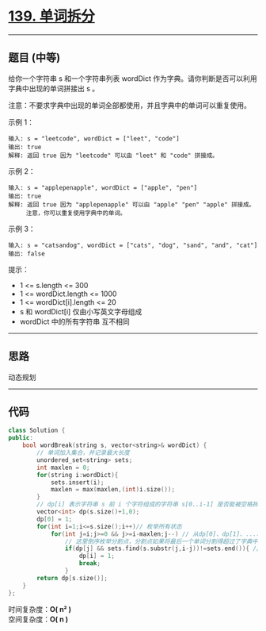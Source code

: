 # [139. 单词拆分](https://leetcode.cn/problems/word-break/description/)

---

## 题目 (中等)

给你一个字符串 s 和一个字符串列表 wordDict 作为字典。请你判断是否可以利用字典中出现的单词拼接出 s 。  

注意：不要求字典中出现的单词全部都使用，并且字典中的单词可以重复使用。  

示例 1：  
```
输入: s = "leetcode", wordDict = ["leet", "code"]
输出: true
解释: 返回 true 因为 "leetcode" 可以由 "leet" 和 "code" 拼接成。
```

示例 2：  
```
输入: s = "applepenapple", wordDict = ["apple", "pen"]
输出: true
解释: 返回 true 因为 "applepenapple" 可以由 "apple" "pen" "apple" 拼接成。
     注意，你可以重复使用字典中的单词。
```

示例 3：  
```
输入: s = "catsandog", wordDict = ["cats", "dog", "sand", "and", "cat"]
输出: false
```

提示：  

- 1 <= s.length <= 300
- 1 <= wordDict.length <= 1000
- 1 <= wordDict[i].length <= 20
- s 和 wordDict[i] 仅由小写英文字母组成
- wordDict 中的所有字符串 互不相同

---

## 思路

动态规划

---

## 代码

```C++
class Solution {
public:
    bool wordBreak(string s, vector<string>& wordDict) {
        // 单词加入集合，并记录最大长度
        unordered_set<string> sets;
        int maxlen = 0;
        for(string i:wordDict){
            sets.insert(i);
            maxlen = max(maxlen,(int)i.size());
        }
        // dp[i] 表示字符串 s 前 i 个字符组成的字符串 s[0..i-1] 是否能被空格拆分成若干个字典中出现的单词
        vector<int> dp(s.size()+1,0);
        dp[0] = 1;
        for(int i=1;i<=s.size();i++)// 枚举所有状态
            for(int j=i;j>=0 && j>=i-maxlen;j--) // 从dp[0]、dp[1]、...、dp[i-1]（不一定全用，只要发现可以转移，dp[i]就会被设为true）转移到dp[i]
                // 这里倒序枚举分割点，分割点如果将最后一个单词分割得超过了字典中的最长单词，必然就没必要继续枚举下去了
                if(dp[j] && sets.find(s.substr(j,i-j))!=sets.end()){ // 如果单词s.substr(j, i - j)存在于字典中，并且dp[j]为true，表示s[0,i]可以拆分，dp[i]设为true
                    dp[i] = 1;
                    break;
                }
        return dp[s.size()];
    }
};
```

时间复杂度：**O( n² )**  
空间复杂度：**O( n )**
